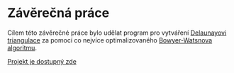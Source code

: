 # Závěrečná práce
Cílem této závěrečné práce bylo udělat program pro vytváření [Delaunayovi triangulace](https://en.wikipedia.org/wiki/Delaunay_triangulation) za pomocí co nejvíce optimalizovaného [Bowyer-Watsnova algoritmu](https://en.wikipedia.org/wiki/Bowyer%E2%80%93Watson_algorithm).
<!-- needs github pages the repository has to be public to do that will add later -->
[Projekt je dostupný zde](https://githubaccount987.github.io/ZaverecnaPrace/)
